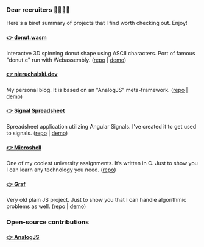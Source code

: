 ### Dear recruiters 👩‍💼👨‍💼	
Here's a biref summary of projects that I find worth checking out.
Enjoy!
#### [👉 donut.wasm](https://github.com/remes2000/donut.wasm)
Interactve 3D spinning donut shape using ASCII characters. Port of famous "donut.c" run with Webassembly. ([repo](https://github.com/remes2000/donut.wasm) | [demo](https://donut.nieruchalski.dev))
#### [👉 nieruchalski.dev](https://nieruchalski.dev)
My personal blog. It is based on an "AnalogJS" meta-framework. ([repo](https://github.com/remes2000/nieruchalski.dev) | [demo](https://nieruchalski.dev))
#### [👉 Signal Spreadsheet](https://github.com/remes2000/signal-spreadsheet)
Spreadsheet application utilizing Angular Signals. I've created it to get used to signals. ([repo](https://github.com/remes2000/signal-spreadsheet) | [demo](https://spreadsheet.nieruchalski.dev))
#### [👉 Microshell](https://github.com/remes2000/microshell)
One of my coolest university assignments. It’s written in C. Just to show you I can learn any technology you need.
([repo](https://github.com/remes2000/microshell))
#### [👉 Graf](https://github.com/remes2000/graf)
Very old plain JS project. Just to show you that I can handle algorithmic problems as well.
 ([repo](https://github.com/remes2000/graf) | [demo](https://graf.nieruchalski.pl/))
### Open-source contributions
#### [👉 AnalogJS](https://github.com/analogjs/analog?tab=readme-ov-file#contributors-)
